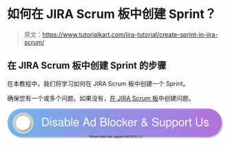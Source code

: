 # 如何在 JIRA Scrum 板中创建 Sprint？

> 原文：<https://www.tutorialkart.com/jira-tutorial/create-sprint-in-jira-scrum/>

## 在 JIRA Scrum 板中创建 Sprint 的步骤

在本教程中，我们将学习如何在 JIRA Scrum 板中创建一个 Sprint。

确保您有一个或多个问题。如果没有，[在 JIRA Scrum 板](https://www.tutorialkart.com/jira-tutorial/create-issue-in-jira-scrum/)中创建问题。

[![](img/925da31b32d6bc3827932f6c8afb11bb.png)](https://www.tutorialkart.com/)